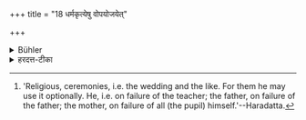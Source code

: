 +++
title = "18 धर्मकृत्येषु वोपयोजयेत्"

+++

<details><summary>Bühler</summary>

18. Or he may use it for religious ceremonies. [^9] 


[^9]:  'Religious, ceremonies, i.e. the wedding and the like. For them he may use it optionally. He, i.e. on failure of the teacher; the father, on failure of the father; the mother, on failure of all (the pupil) himself.'--Haradatta.
</details>

<details><summary>हरदत्त-टीका</summary>

## सूत्रम्
धर्मकृत्येषु वोपयोजयेत् ॥ १८ ॥  
### टिप्पनी
धर्मकृत्यानि विवाहादीनि । तेषु वोपयोजयेत् । गुरोरभावे भर्ता, तदभावे माता, सर्वेषामभावे समावृत्तस्स्वयमेव वा ॥ १८ ॥
</details>
